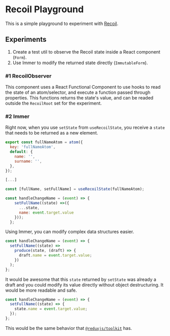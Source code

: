 # Recoil Playground

This is a simple playground to experiment with [Recoil](https://recoiljs.org/).

## Experiments

1. Create a test util to observe the Recoil state inside a React component (`Form`).
1. Use Immer to modify the returned state directly (`ImmutableForm`).

### #1 RecoilObserver

This component uses a React Functional Component to use hooks to read the state of an atom/selector, and execute a function passed through properties. This functions returns the state's value, and can be readed outside the `RecoilRoot` set for the experiment.

### #2 Immer

Right now, when you use `setState` from `useRecoilState`, you receive a `state` that needs to be returned as a new element.

```javascript
export const fullNameAtom = atom({
  key: 'fullNameAtom',
  default: {
    name: '',
    surname: '',
  },
});

[...]

const [fullName, setFullName] = useRecoilState(fullNameAtom);

const handleChangeName = (event) => {
    setFullName((state) =>({
      ...state,
      name: event.target.value
    }));
  };
```

Using Immer, you can modify complex data structures easier.

```javascript
const handleChangeName = (event) => {
  setFullName((state) =>
    produce(state, (draft) => {
      draft.name = event.target.value;
    })
  );
};
```

It would be awesome that this `state` returned by `setState` was already a draft and you could modify its value directly without object destructuring. It would be more readable and safe.

```javascript
const handleChangeName = (event) => {
  setFullName((state) => {
    state.name = event.target.value;
  });
};
```

This would be the same behavior that [`@reduxjs/toolkit`](https://redux-toolkit.js.org/) has.
